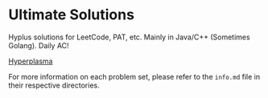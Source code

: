 # Ultimate Solutions

Hyplus solutions for LeetCode, PAT, etc. Mainly in Java/C++ (Sometimes Golang). Daily AC!

<a href="https://www.hyperplasma.top/category/dev/">Hyperplasma</a>

For more information on each problem set, please refer to the `info.md` file in their respective directories.
